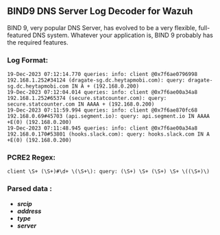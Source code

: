 ## BIND9 DNS Server Log Decoder for Wazuh
BIND 9, very popular DNS Server, has evolved to be a very flexible, full-featured DNS system. Whatever your application is, BIND 9 probably has the required features.
### Log Format:
```
19-Dec-2023 07:12:14.770 queries: info: client @0x7f6ae0796998 192.168.1.252#34124 (dragate-sg.dc.heytapmobi.com): query: dragate-sg.dc.heytapmobi.com IN A + (192.168.0.200)
19-Dec-2023 07:12:04.014 queries: info: client @0x7f6ae00a34a8 192.168.1.252#65374 (secure.statcounter.com): query: secure.statcounter.com IN AAAA + (192.168.0.200)
19-Dec-2023 07:11:59.994 queries: info: client @0x7f6ae870fc68 192.168.0.69#45703 (api.segment.io): query: api.segment.io IN AAAA +E(0) (192.168.0.200)
19-Dec-2023 07:11:48.945 queries: info: client @0x7f6ae00a34a8 192.168.0.170#53801 (hooks.slack.com): query: hooks.slack.com IN A +E(0) (192.168.0.200)
```
### PCRE2 Regex:
```
client \S+ (\S+)#\d+ \(\S+\): query: (\S+) \S+ (\S+) \S+ \((\S+)\)
```
### Parsed data :
* ***srcip***
* ***address***
* ***type***
* ***server***
